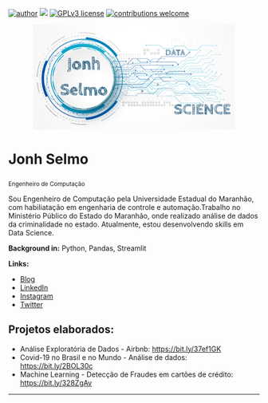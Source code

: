 [![author](https://img.shields.io/badge/author-jonhsel-red.svg)](https://www.linkedin.com/in/jonh-selmo-956aa630/) 
[![](https://img.shields.io/badge/python-3.7+-blue.svg)](https://www.python.org/downloads/release/python-365/)
[![GPLv3 license](https://img.shields.io/badge/License-GPLv3-blue.svg)](http://perso.crans.org/besson/LICENSE.html)
[![contributions welcome](https://img.shields.io/badge/contributions-welcome-brightgreen.svg?style=flat)](https://github.com/jonhsel/Data-Science)


<p align="center">
  <img src="/img/LOGO JONH SELMO.png" width=80% >
</p>

# Jonh Selmo
<sub>Engenheiro de Computação</sub>

Sou Engenheiro de Computação pela Universidade Estadual do Maranhão, com habiliatação em engenharia de controle e automação.Trabalho no Ministério Público do Estado do Maranhão, onde realizado análise de dados da criminalidade no estado. Atualmente, estou desenvolvendo skills em Data Science.

**Background in:** Python, Pandas, Streamlit

**Links:**
* [Blog](https://bit.ly/2MU9P1n)
* [LinkedIn](https://bit.ly/3cZYI1w)
* [Instagram](https://bit.ly/3g9lOof)
* [Twitter](https://twitter.com/jonhselmo)



## Projetos elaborados:
* Análise Exploratória de Dados - Airbnb: https://bit.ly/37ef1GK
* Covid-19 no Brasil e no Mundo - Análise de dados: https://bit.ly/2BOL30c
* Machine Learning - Detecção de Fraudes em cartões de crédito: https://bit.ly/328ZgAv

---





